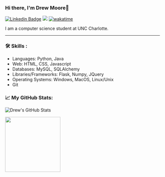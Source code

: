 ### Hi there, I'm Drew Moore👋

[![Linkedin Badge](https://img.shields.io/badge/-LinkedIn-0e76a8?style=flat-square&logo=Linkedin&logoColor=white)](https://www.linkedin.com/in/drew18moore/)
![](https://komarev.com/ghpvc/?username=drew18moore)
[![wakatime](https://wakatime.com/badge/user/61e93f41-52a0-4ec6-b931-f6667a0196e6.svg)](https://wakatime.com/@61e93f41-52a0-4ec6-b931-f6667a0196e6)

I am a computer science student at UNC Charlotte.

---

### :hammer_and_wrench: Skills :
- Languages: Python, Java
- Web: HTML, CSS, Javascript
- Databases: MySQL, SQLAlchemy
- Libraries/Frameworks: Flask, Numpy, JQuery
- Operating Systems: Windows, MacOS, Linux/Unix
- Git

### :chart_with_upwards_trend: My GitHub Stats:

![Drew's GitHub Stats](https://github-readme-stats.vercel.app/api?username=drew18moore&show_icons=true)




<img height="180em" src="https://github-readme-stats.vercel.app/api/top-langs/?username=drew18moore&exclude_repo=KNN-Image-Classification&show_icons=true&hide_border=true&layout=compact&langs_count=8"/>
